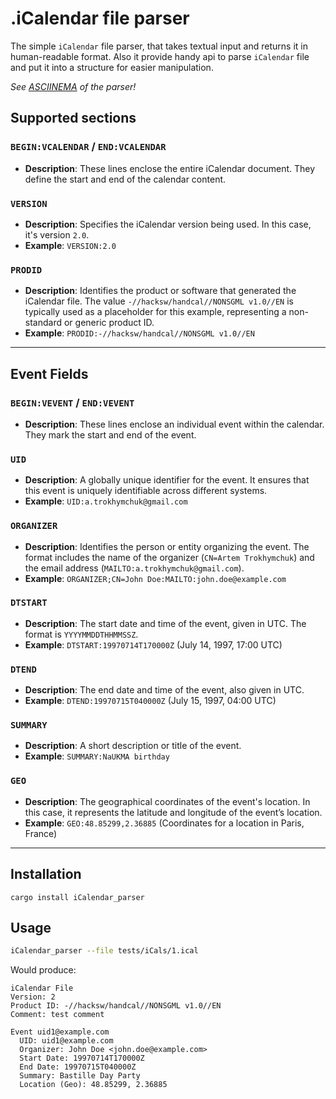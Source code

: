 # .iCalendar file parser

The simple `iCalendar` file parser, that takes textual input and returns it in human-readable format. Also it provide handy api to parse `iCalendar` file and put it into a structure for easier manipulation.

*See [ASCIINEMA](https://asciinema.org/a/ktJ8678THq7luDBPz8kG32BTf) of the parser!*

## Supported sections

### `BEGIN:VCALENDAR` / `END:VCALENDAR`
- **Description**: These lines enclose the entire iCalendar document. They define the start and end of the calendar content.

### `VERSION`
- **Description**: Specifies the iCalendar version being used. In this case, it's version `2.0`.
- **Example**: `VERSION:2.0`

### `PRODID`
- **Description**: Identifies the product or software that generated the iCalendar file. The value `-//hacksw/handcal//NONSGML v1.0//EN` is typically used as a placeholder for this example, representing a non-standard or generic product ID.
- **Example**: `PRODID:-//hacksw/handcal//NONSGML v1.0//EN`

---

## Event Fields

### `BEGIN:VEVENT` / `END:VEVENT`
- **Description**: These lines enclose an individual event within the calendar. They mark the start and end of the event.

### `UID`
- **Description**: A globally unique identifier for the event. It ensures that this event is uniquely identifiable across different systems.
- **Example**: `UID:a.trokhymchuk@gmail.com`

### `ORGANIZER`
- **Description**: Identifies the person or entity organizing the event. The format includes the name of the organizer (`CN=Artem Trokhymchuk`) and the email address (`MAILTO:a.trokhymchuk@gmail.com`).
- **Example**: `ORGANIZER;CN=John Doe:MAILTO:john.doe@example.com`

### `DTSTART`
- **Description**: The start date and time of the event, given in UTC. The format is `YYYYMMDDTHHMMSSZ`.
- **Example**: `DTSTART:19970714T170000Z` (July 14, 1997, 17:00 UTC)

### `DTEND`
- **Description**: The end date and time of the event, also given in UTC.
- **Example**: `DTEND:19970715T040000Z` (July 15, 1997, 04:00 UTC)

### `SUMMARY`
- **Description**: A short description or title of the event.
- **Example**: `SUMMARY:NaUKMA birthday`

### `GEO`
- **Description**: The geographical coordinates of the event's location. In this case, it represents the latitude and longitude of the event’s location.
- **Example**: `GEO:48.85299,2.36885` (Coordinates for a location in Paris, France)

---


## Installation
```
cargo install iCalendar_parser
```

## Usage

```bash
iCalendar_parser --file tests/iCals/1.ical
```
Would produce:
```
iCalendar File
Version: 2
Product ID: -//hacksw/handcal//NONSGML v1.0//EN
Comment: test comment

Event uid1@example.com
  UID: uid1@example.com
  Organizer: John Doe <john.doe@example.com>
  Start Date: 19970714T170000Z
  End Date: 19970715T040000Z
  Summary: Bastille Day Party
  Location (Geo): 48.85299, 2.36885
```